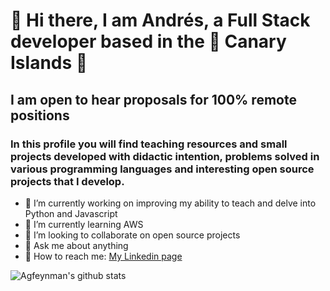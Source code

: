 # 👋 Hi there, I am Andrés, a Full Stack developer based in the :palm_tree: Canary Islands :palm_tree:

## I am open to hear proposals for 100% remote positions

### In this profile you will find teaching resources and small projects developed with didactic intention, problems solved in various programming languages ​​and interesting open source projects that I develop.

- 🔭 I’m currently working on improving my ability to teach and delve into Python and Javascript
- 🌱 I’m currently learning AWS
- 👯 I’m looking to collaborate on open source projects
- 💬 Ask me about anything
- :memo: How to reach me: [My Linkedin page](https://www.linkedin.com/in/andresgutierrezramirez/?locale=en_US)


![Agfeynman's github stats](https://github-readme-stats.vercel.app/api?username=agfeynman&&show_icons=true)

